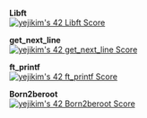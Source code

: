 **Libft**  
[![yejikim's 42 Libft Score](https://badge42.vercel.app/api/v2/cl1lghcyu003009i75ac9q5x8/project/2401308)](https://github.com/JaeSeoKim/badge42)

**get_next_line**  
[![yejikim's 42 get_next_line Score](https://badge42.vercel.app/api/v2/cl1lghcyu003009i75ac9q5x8/project/2412864)](https://github.com/JaeSeoKim/badge42)

**ft_printf**  
[![yejikim's 42 ft_printf Score](https://badge42.vercel.app/api/v2/cl1lghcyu003009i75ac9q5x8/project/2417768)](https://github.com/JaeSeoKim/badge42)

**Born2beroot**  
[![yejikim's 42 Born2beroot Score](https://badge42.vercel.app/api/v2/cl1lghcyu003009i75ac9q5x8/project/2457506)](https://github.com/JaeSeoKim/badge42)

